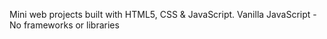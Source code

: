 Mini web projects built with HTML5, CSS & JavaScript. 
Vanilla JavaScript - No frameworks or libraries

